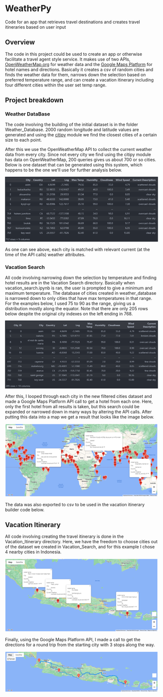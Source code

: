 # WeatherPy
Code for an app that retrieves travel destinations and creates travel itineraries based on user input


## Overview
The code in this project could be used to create an app or otherwise facilitate a travel agent style service. It makes use of two APIs, [OpenWeatherMap.org](OpenWeatherMap.org) for weather data and the [Google Maps Platform](https://mapsplatform.google.com/) for hotel names and directions. Basically it creates a csv of random cities and finds the weather data for them, narrows down the selection based on preferred temperature range, and can create a vacation itinerary including four different cities within the user set temp range.

## Project breakdown

### Weather DataBase
The code involving the building of the initial dataset is in the folder Weather_Database. 2000 random longitude and latitude values are generated and using the [citipy](https://github.com/wingchen/citipy) module we find the closest cities of a certain size to each point. 

After this we use the OpenWeatherMap API to collect the current weather data from every city. Since not every city we find using the citipy module has data on OpenWeatherMap, 200 queries gives us about 700 or so cities. Below is one dataset that can be generated using this system, which happens to be the one we'll use for further analysis below.

![weather_database_df](Resources/weather_database_df.png)

As one can see above, each city is matched with relevant current (at the time of the API calls) weather attributes.

### Vacation Search

All code involving narrowing down the selection by temperature and finding hotel results are in the Vacation Search directory. Basically when vacation_search.ipynb is ran, the user is prompted to give a minimum and maximum temperature. The database of cities created in weather_database is narrowed down to only cities that have max temperatures in that range. For the examples below, I used 75 to 90 as the range, giving us a distribution mostly along the equator. Note that there are only 205 rows below despite the original city indexes on the left ending in 768.

![filtered_cities](Resources/filtered_cities.png)

After this, I looped through each city in the new filtered cities dataset and made a Google Maps Platform API call to get a hotel from each one. Here, only the first hotel from all results is taken, but this search could be expanded or narrowed down in many ways by altering the API calls. After putting this data into a map we get a result that looks like the image below.

![vacation_search_map](Vacation_Search/WeatherPy_vacation_map.png)


The data was also exported to csv to be used in the vacation itinerary builder code below.


## Vacation Itinerary 

All code involving creating the travel itinerary is done in the Vacation_Itinerary directory. Here, we have the freedom to choose cities out of the dataset we created in Vacation_Search, and for this example I chose 4 nearby cities in Indonesia.

![four_cities](Vacation_Itinerary/WeatherPy_travel_map_markers.png)

Finally, using the Google Maps Platform API, I made a call to get the directions for a round trip from the starting city with 3 stops along the way.

![four_cities_dir](Vacation_Itinerary/WeatherPy_travel_map.png)

